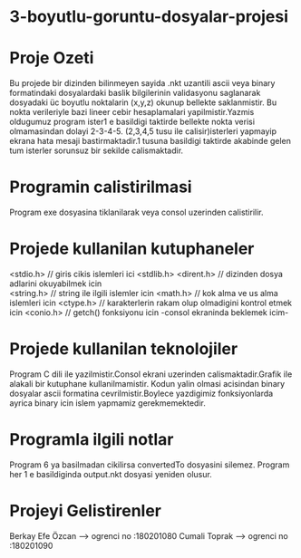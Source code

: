 # 3-boyutlu-goruntu-dosyalar-projesi
# Proje Ozeti
 Bu projede bir dizinden bilinmeyen sayida .nkt uzantili ascii veya binary formatindaki dosyalardaki baslik 
 bilgilerinin validasyonu saglanarak dosyadaki üc boyutlu noktalarin (x,y,z) okunup bellekte saklanmistir.
 Bu nokta verileriyle bazi lineer cebir hesaplamalari yapilmistir.Yazmis oldugumuz program ister1 e basildigi
 taktirde bellekte nokta verisi olmamasindan dolayi 2-3-4-5. (2,3,4,5 tusu ile calisir)isterleri yapmayip
 ekrana hata mesaji bastirmaktadir.1 tusuna basildigi taktirde akabinde gelen tum isterler sorunsuz bir sekilde calismaktadir.

# Programin calistirilmasi
 Program exe dosyasina tiklanilarak veya consol uzerinden calistirilir.
 
# Projede kullanilan kutuphaneler
 <stdio.h> // giris cikis islemleri ici 
 <stdlib.h> 
 <dirent.h> // dizinden dosya adlarini okuyabilmek icin 	
 <string.h> // string ile ilgili islemler icin
 <math.h> // kok alma ve us alma islemleri icin
 <ctype.h> // karakterlerin rakam olup olmadigini kontrol etmek icin 
 <conio.h> // getch() fonksiyonu icin -consol ekraninda beklemek icim-

# Projede kullanilan teknolojiler
 Program C dili ile yazilmistir.Consol ekrani uzerinden calismaktadir.Grafik ile alakali bir kutuphane kullanilmamistir.
 Kodun yalin olmasi acisindan binary dosyalar ascii formatina cevrilmistir.Boylece yazdigimiz fonksiyonlarda ayrica binary
 icin islem yapmamiz gerekmemektedir.

# Programla ilgili notlar
 Program 6 ya basilmadan cikilirsa convertedTo dosyasini silemez.
 Program her 1 e basildiginda output.nkt dosyasi yeniden olusur.

# Projeyi Gelistirenler
 Berkay Efe Özcan --> ogrenci no :180201080
 Cumali Toprak --> ogrenci no :180201090


